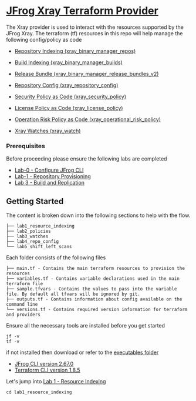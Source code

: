 # [JFrog Xray Terraform Provider](https://registry.terraform.io/providers/jfrog/xray/latest/docs)

The Xray provider is used to interact with the resources supported by the JFrog Xray. The terraform (tf) resources in this repo will help manage the following config/policy as code

- [Repository Indexing (xray_binary_manager_repos)](https://registry.terraform.io/providers/jfrog/xray/latest/docs/resources/binary_manager_repos)
  
- [Build Indexing (xray_binary_manager_builds)](https://registry.terraform.io/providers/jfrog/xray/latest/docs/resources/binary_manager_builds)
  
- [Release Bundle (xray_binary_manager_release_bundles_v2)](https://registry.terraform.io/providers/jfrog/xray/latest/docs/resources/binary_manager_release_bundles_v2)
  
- [Repository Config (xray_repository_config)](https://registry.terraform.io/providers/jfrog/xray/latest/docs/resources/repository_config)
  
- [Security Policy as Code (xray_security_policy)](https://registry.terraform.io/providers/jfrog/xray/latest/docs/resources/security_policy)
  
- [License Policy as Code (xray_license_policy)](https://registry.terraform.io/providers/jfrog/xray/latest/docs/resources/operational_risks_report)
  
- [Operation Risk Policy as Code (xray_operational_risk_policy)](https://registry.terraform.io/providers/jfrog/xray/latest/docs/resources/security_policy)
  
- [Xray Watches (xray_watch)](https://registry.terraform.io/providers/jfrog/xray/latest/docs/resources/watch)


### Prerequisites
Before proceeding please ensure the following labs are completed
- [Lab-0 - Configure JFrog CLI](../../lab-0-Configure-JFrog-CLI/)
- [Lab-1 - Repository Provisioning](../../module1-artifactory-automation/lab-1-Repository-Provisioning/)
- [Lab 3 - Build and Replication](../../module1-artifactory-automation/lab-3-Build-and-Replication/)

## Getting Started
The content is broken down into the following sections to help with the flow.
```
├── lab1_resource_indexing
├── lab2_policies
├── lab3_watches
├── lab4_repo_config
└── lab5_shift_left_scans
```

Each folder consists of the following files
```
├── main.tf - Contains the main terraform resources to provision the resources
├── variables.tf - Contains variable declarations used in the main terraform file
├── sample.tfvars - Contains the values to pass into the variable file. By default all tfvars will be ignored by git.
├── outputs.tf - Contains information about config available on the command line
└── versions.tf - Contains required version information for terraform and providers
```

Ensure all the necessary tools are installed before you get started
```
jf -v
tf -v
```
if not installed then download or refer to the [executables folder](../executables/)
- [JFrog CLI version 2.67.0](https://jfrog.com/getcli/)
- [Terraform CLI version 1.8.5](https://releases.hashicorp.com/terraform/1.8.5/)

Let's jump into [Lab 1 - Resource Indexing](./lab1_resource_indexing/)
```
cd lab1_resource_indexing
```